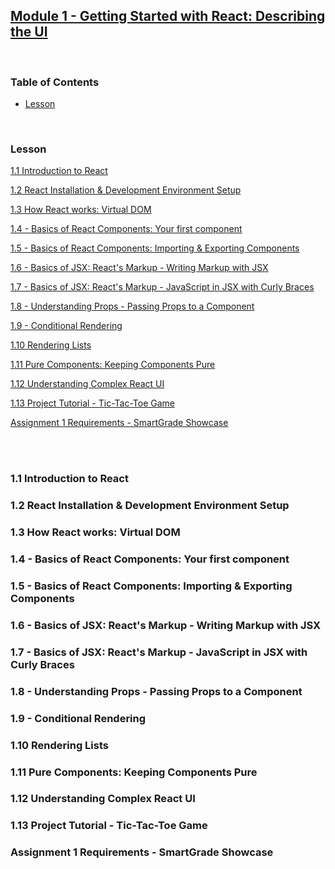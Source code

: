 ## [Module 1 - Getting Started with React: Describing the UI](module-1.md)

<br/>

### Table of Contents

- [Lesson](#lesson)

<br/>

### Lesson

[1.1 Introduction to React](#11-introduction-to-react)

[1.2 React Installation & Development Environment Setup](#12-react-installation-development-environment-setup)

[1.3 How React works: Virtual DOM](#13-how-react-works-virtual-dom)

[1.4 - Basics of React Components: Your first component](#14---basics-of-react-components-your-first-component)

[1.5 - Basics of React Components: Importing & Exporting Components](#15---basics-of-react-components-importing-exporting-components)

[1.6 - Basics of JSX: React's Markup - Writing Markup with JSX](#16---basics-of-jsx-reacts-markup---writing-markup-with-jsx)

[1.7 - Basics of JSX: React's Markup - JavaScript in JSX with Curly Braces](#17---basics-of-jsx-reacts-markup---javascript-in-jsx-with-curly-braces)

[1.8 - Understanding Props - Passing Props to a Component](#18---understanding-props---passing-props-to-a-component)

[1.9 - Conditional Rendering](#19---conditional-rendering)

[1.10 Rendering Lists](#110-rendering-lists)

[1.11 Pure Components: Keeping Components Pure](#111-pure-components-keeping-components-pure)

[1.12 Understanding Complex React UI](#112-understanding-complex-react-ui)

[1.13 Project Tutorial - Tic-Tac-Toe Game](#113-project-tutorial---tic-tac-toe-game)

[Assignment 1 Requirements - SmartGrade Showcase](#assignment-1-requirements---smartgrade-showcase)

<br/>
<br/>

### 1.1 Introduction to React



### 1.2 React Installation & Development Environment Setup



### 1.3 How React works: Virtual DOM



### 1.4 - Basics of React Components: Your first component



### 1.5 - Basics of React Components: Importing & Exporting Components



### 1.6 - Basics of JSX: React's Markup - Writing Markup with JSX



### 1.7 - Basics of JSX: React's Markup - JavaScript in JSX with Curly Braces



### 1.8 - Understanding Props - Passing Props to a Component



### 1.9 - Conditional Rendering



### 1.10 Rendering Lists



### 1.11 Pure Components: Keeping Components Pure



### 1.12 Understanding Complex React UI



### 1.13 Project Tutorial - Tic-Tac-Toe Game



### Assignment 1 Requirements - SmartGrade Showcase


